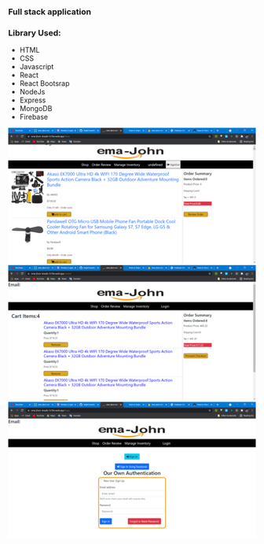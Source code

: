 ### Full stack application

### Library Used:

<ul>

<li>HTML</li>
<li>CSS</li>
<li>Javascript</li>
<li>React</li>
<li>React Bootsrap</li>
<li>NodeJs</li>
<li>Express</li>
<li>MongoDB</li>
<li>Firebase</li>

</ul>

<img src="./Images/ema-jhon-website - Google Chrome 11_25_2021 10_18_39 PM.png">
<img src="./Images/ema-jhon-website - Google Chrome 11_25_2021 10_19_35 PM.png">
<img src="./Images/ema-jhon-website - Google Chrome 11_25_2021 10_19_44 PM.png">
